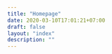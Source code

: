 ```yaml
---
title: "Homepage"
date: 2020-03-10T17:01:21+07:00
draft: false
layout: "index"
description: ""
---
```



